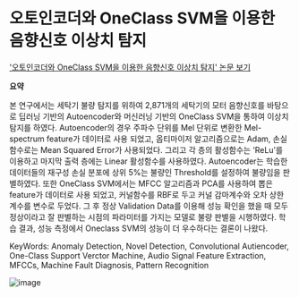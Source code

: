 # 오토인코더와 OneClass SVM을 이용한 음향신호 이상치 탐지

['오토인코더와 OneClass SVM을 이용한 음향신호 이상치 탐지' 논문 보기](https://drive.google.com/file/d/1RHWmiwUu88hMRMgrtAOVEPF2x3jQRYXz/view?usp=sharing)

**요약**

본 연구에서는 세탁기 불량 탐지를 위하여 2,871개의 세탁기의 모터 음향신호를 바탕으로 딥러닝 기반의 Autoencoder와 머신러닝 기반의 OneClass SVM을 통하여 이상치 탐지를 하였다. Autoencoder의 경우 주파수 단위를 Mel 단위로 변환한 Mel-spectrum feature가 데이터로 사용 되었고, 옵티마이저 알고리즘으로는 Adam, 손실함수로는 Mean Squared Error가 사용되었다. 그리고 각 층의 활성함수는 ‘ReLu’를 이용하고 마지막 출력 층에는 Linear 활성함수를 사용하였다. Autoencoder는 학습한 데이터들의 재구성 손실 분포에 상위 5%는 불량인 Threshold를 설정하여 불량임을 판별하였다. 또한 OneClass SVM에서는 MFCC 알고리즘과 PCA를 사용하여 뽑은 feature가 데이터로 사용 되었고, 커널함수를 RBF로 두고 커널 감마계수와 오차 상한 계수를 변수로 두었다. 그 후 정상 Validation Data를 이용해 성능 확인을 했을 때 모두 정상이라고 잘 판별하는 시점의 파라미터를 가지는 모델로 불량 판별을 시행하였다. 학습 결과, 성능 측정에서 Oneclass SVM의 성능이 더 우수하다는 결론이 나왔다.

KeyWords: Anomaly Detection, Novel Detection, Convolutional Autiencoder, One-Class Support Verctor Machine, Audio Signal Feature Extraction, MFCCs, Machine Fault Diagnosis, Pattern Recognition

![image](https://user-images.githubusercontent.com/75656845/227200197-b74b3c25-bb65-4246-a0ab-35d63d15e6d8.png)
